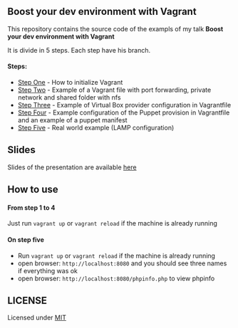 ## Boost your dev environment with **Vagrant**

This repository contains the source code of the exampls of my talk **Boost your dev environment with Vagrant**

It is divide in 5 steps. Each step have his branch.

#### Steps:

* [Step One](https://github.com/dcsg/boost-your-dev-environment-with-vagrant/tree/step-one) - How to initialize Vagrant
* [Step Two](https://github.com/dcsg/boost-your-dev-environment-with-vagrant/tree/step-two) - Example of a Vagrant file with port forwarding, private network and shared folder with nfs
* [Step Three](https://github.com/dcsg/boost-your-dev-environment-with-vagrant/tree/step-three) - Example of Virtual Box provider configuration in Vagrantfile
* [Step Four](https://github.com/dcsg/boost-your-dev-environment-with-vagrant/tree/step-four) - Example configuration of the Puppet provision in Vagrantfile and an example of a puppet manifest
* [Step Five](https://github.com/dcsg/boost-your-dev-environment-with-vagrant/tree/step-five) - Real world example (LAMP configuration)

## Slides

Slides of the presentation are available [here](https://joind.in/talk/view/8816)

## How to use

#### From step 1 to 4

Just run `vagrant up` or `vagrant reload` if the machine is already running

#### On step five

* Run `vagrant up` or `vagrant reload` if the machine is already running
* open browser: `http://localhost:8080` and you should see three names if everything was ok
* open browser: `http://localhost:8080/phpinfo.php` to view phpinfo

## LICENSE

Licensed under [MIT](https://github.com/dcsg/boost-your-dev-environment-with-vagrant/blob/step-one/LICENSE)
